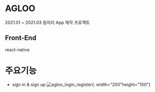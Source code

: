 # AGLOO
2021.01 ~ 2021.03 동아리 App 제작 프로젝트
## Front-End
  react-native
  
# 주요기능
* sign in & sign up
  ![agloo_login_register](https://user-images.githubusercontent.com/77534983/110496386-c482f300-8138-11eb-97a7-48c1c0875698.gif){: width="200"height="100"}

